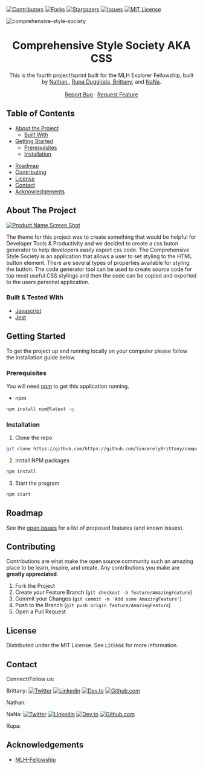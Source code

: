 [![Contributors][contributors-shield]][contributors-url]
[![Forks][forks-shield]][forks-url]
[![Stargazers][stars-shield]][stars-url]
[![Issues][issues-shield]][issues-url]
[![MIT License][license-shield]][license-url]

![comprehensive-style-society](https://socialify.git.ci/SincerelyBrittany/comprehensive-style-society/image?description=1&language=1&theme=Light)

  <h1 align="center">Comprehensive Style Society AKA CSS</h1>

  <p align="center">
    This is the fourth project/sprint built for the MLH Explorer Fellowship, built by <a href="https://github.com/nathanlm511"> Nathan </a>, <a href="https://github.com/RupaDuggirala"> Rupa Duggirala</a>,<a href="https://github.com/SincerelyBrittany"> Brittany</a>, and <a href="https://github.com/n-mathis">NaNa</a>.
    <br />
    <br />
    <a href="https://github.com/SincerelyBrittany/comprehensive-style-society/issues">Report Bug</a>
    ·
    <a href="https://github.com/SincerelyBrittany/comprehensive-style-society/issues">Request Feature</a>
  </p>
</p>



<!-- TABLE OF CONTENTS -->
## Table of Contents

* [About the Project](#about-the-project)
  * [Built With](#built-&-tested-with)
* [Getting Started](#getting-started)
  * [Prerequisites](#prerequisites)
  * [Installation](#installation)
<!-- * [Usage](#usage) -->
* [Roadmap](#roadmap)
* [Contributing](#contributing)
* [License](#license)
* [Contact](#contact)
* [Acknowledgements](#acknowledgements)



<!-- ABOUT THE PROJECT -->
## About The Project

[![Product Name Screen Shot][product-screenshot]](https://github.com/SincerelyBrittany/comprehensive-style-society/blob/readme/public/css.gif)

The theme for this project was to create something that would be helpful for Developer Tools & Productivity and we decided to create a css buton generator to help developers easily export css code. The Comprehensive Style Society is an application that allows a user to set styling to the HTML button element. There are several types of properties available for styling the button. The code generator tool can be used to create source code for top most useful CSS stylings and then the code can be copied and exported to the users personal application.

### Built & Tested With

* [Javascript](https://developer.mozilla.org/en-US/docs/Web/JavaScript)
* [Jest](https://jestjs.io/)

<!-- GETTING STARTED -->
## Getting Started

To get the project up and running locally on your computer please follow the installation guide below. 

### Prerequisites
You will need <a href="https://www.npmjs.com/package/npm-latest">npm</a> to get this application running. 

* npm
```sh
npm install npm@latest -g
```

### Installation

1. Clone the repo
```sh
git clone https://github.com/https://github.com/SincerelyBrittany/comprehensive-style-society.git
```
2. Install NPM packages
```sh
npm install
```
3. Start the program
```sh
npm start
```

## Roadmap

See the [open issues](https://github.com/SincerelyBrittany/comprehensive-style-society/issues) for a list of proposed features (and known issues).

<!-- CONTRIBUTING -->
## Contributing

Contributions are what make the open source community such an amazing place to be learn, inspire, and create. Any contributions you make are **greatly appreciated**.

1. Fork the Project
2. Create your Feature Branch (`git checkout -b feature/AmazingFeature`)
3. Commit your Changes (`git commit -m 'Add some AmazingFeature'`)
4. Push to the Branch (`git push origin feature/AmazingFeature`)
5. Open a Pull Request

<!-- LICENSE -->
## License

Distributed under the MIT License. See `LICENSE` for more information.


<!-- CONTACT -->
## Contact
Connect/Follow us:

Brittany:
[![Twitter][brittany-twitter-shield]][brittany-twitter-url]
[![Linkedin][linkedin-shield]][brittany-linkedin-url]
[![Dev.to][dev-to-shield]][brittany-dev-to-url]
[![Github.com][brittany-github-shield]][brittany-github-url]


Nathan:


NaNa:
[![Twitter][nana-twitter-shield]][nana-twitter-url]
[![Linkedin][linkedin-shield]][nana-linkedin-url]
[![Dev.to][dev-to-shield]][nana-dev-to-url]
[![Github.com][nana-github-shield]][nana-github-url]

Rupa: 



<!-- ACKNOWLEDGEMENTS -->
## Acknowledgements
* [MLH-Fellowship](https://fellowship.mlh.io/)


<!-- MARKDOWN LINKS & IMAGES -->
<!-- https://www.markdownguide.org/basic-syntax/#reference-style-links -->
[contributors-shield]: https://img.shields.io/github/contributors/SincerelyBrittany/comprehensive-style-society.svg?style=flat-square
[contributors-url]: https://github.com/SincerelyBrittany/comprehensive-style-society/graphs/contributors
[forks-shield]: https://img.shields.io/github/forks/SincerelyBrittany/comprehensive-style-society.svg?style=flat-square
[forks-url]: https://github.com/SincerelyBrittany/comprehensive-style-society/network/members
[stars-shield]: https://img.shields.io/github/stars/SincerelyBrittany/comprehensive-style-society.svg?style=flat-square
[stars-url]: https://github.com/SincerelyBrittany/comprehensive-style-society/stargazers
[issues-shield]: https://img.shields.io/github/issues/SincerelyBrittany/comprehensive-style-society.svg?style=flat-square
[issues-url]: https://github.com/SincerelyBrittany/comprehensive-style-society/issues
[license-shield]: https://img.shields.io/github/license/SincerelyBrittany/comprehensive-style-society.svg?style=flat-square
[license-url]: https://github.com/SincerelyBrittany/comprehensive-style-society/blob/readme/LICENSE
[linkedin-shield]: https://img.shields.io/badge/-LinkedIn-black.svg?style=flat-square&logo=linkedin&colorB=555
[dev-to-shield]:https://img.shields.io/badge/-Dev.to-black.svg?style=flat-square&logo=dev.to&colorB=555
[product-screenshot]: https://github.com/SincerelyBrittany/comprehensive-style-society/blob/readme/public/css.gif

<!-- Brittany Social Media  -->
[brittany-linkedin-url]: https://www.linkedin.com/in/sincerelybrittany/
[brittany-twitter-shield]:https://img.shields.io/twitter/url?style=social&url=https%3A%2F%2Ftwitter.com%2FSincerelyBrittt
[brittany-twitter-url]: https://twitter.com/SincerelyBrittt
[brittany-github-shield]: https://img.shields.io/github/followers/sincerelybrittany?label=Follow%20on%20Github&style=social
[brittany-github-url]: https://github.com/SincerelyBrittany
[brittany-dev-to-url]: https://dev.to/sincerelybrittany

<!-- nathan Social Media  -->
[nathan-linkedin-url]: https://www.linkedin.com/in/username/
[nathan-twitter-shield]:https://img.shields.io/twitter/url?style=social&url=https%3A%2F%2Ftwitter.com%2Fusername
[nathan-twitter-url]: https://twitter.com/usernmae
[nathan-github-shield]: https://img.shields.io/github/followers/username?label=Follow%20on%20Github&style=social
[nathan-dev-to-url]: https://dev.to/username

<!-- NaNa Social Media  -->
[nana-linkedin-url]: https://www.linkedin.com/in/nana-m-645737aa/
[nana-twitter-shield]:https://img.shields.io/twitter/url?style=social&url=https%3A%2F%2Ftwitter.com%2Fnana_this
[nana-twitter-url]: https://twitter.com/nana_this
[nana-github-shield]: https://img.shields.io/github/followers/n-mathis?label=Follow%20on%20Github&style=social
[nana-github-url]: https://github.com/n-mathis
[nana-dev-to-url]: https://dev.to/nmathis

<!-- Rupa Social Media  -->
[rupa-linkedin-url]: https://www.linkedin.com/in/username/
[rupa-twitter-shield]:https://img.shields.io/twitter/url?style=social&url=https%3A%2F%2Ftwitter.com%2Fusername
[rupa-twitter-url]: https://twitter.com/usernmae
[rupa-github-shield]: https://img.shields.io/github/followers/username?label=Follow%20on%20Github&style=social
[rupa-dev-to-url]: https://dev.to/username